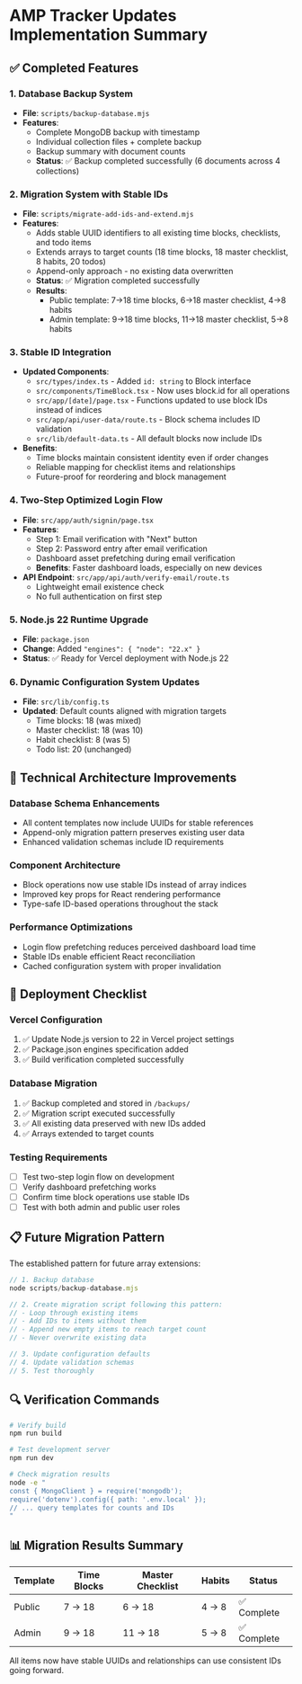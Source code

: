 # AMP Tracker Updates Implementation Summary

## ✅ Completed Features

### 1. Database Backup System

- **File**: `scripts/backup-database.mjs`
- **Features**:
  - Complete MongoDB backup with timestamp
  - Individual collection files + complete backup
  - Backup summary with document counts
  - **Status**: ✅ Backup completed successfully (6 documents across 4 collections)

### 2. Migration System with Stable IDs

- **File**: `scripts/migrate-add-ids-and-extend.mjs`
- **Features**:
  - Adds stable UUID identifiers to all existing time blocks, checklists, and todo items
  - Extends arrays to target counts (18 time blocks, 18 master checklist, 8 habits, 20 todos)
  - Append-only approach - no existing data overwritten
  - **Status**: ✅ Migration completed successfully
  - **Results**:
    - Public template: 7→18 time blocks, 6→18 master checklist, 4→8 habits
    - Admin template: 9→18 time blocks, 11→18 master checklist, 5→8 habits

### 3. Stable ID Integration

- **Updated Components**:
  - `src/types/index.ts` - Added `id: string` to Block interface
  - `src/components/TimeBlock.tsx` - Now uses block.id for all operations
  - `src/app/[date]/page.tsx` - Functions updated to use block IDs instead of indices
  - `src/app/api/user-data/route.ts` - Block schema includes ID validation
  - `src/lib/default-data.ts` - All default blocks now include IDs
- **Benefits**:
  - Time blocks maintain consistent identity even if order changes
  - Reliable mapping for checklist items and relationships
  - Future-proof for reordering and block management

### 4. Two-Step Optimized Login Flow

- **File**: `src/app/auth/signin/page.tsx`
- **Features**:
  - Step 1: Email verification with "Next" button
  - Step 2: Password entry after email verification
  - Dashboard asset prefetching during email verification
  - **Benefits**: Faster dashboard loads, especially on new devices
- **API Endpoint**: `src/app/api/auth/verify-email/route.ts`
  - Lightweight email existence check
  - No full authentication on first step

### 5. Node.js 22 Runtime Upgrade

- **File**: `package.json`
- **Change**: Added `"engines": { "node": "22.x" }`
- **Status**: ✅ Ready for Vercel deployment with Node.js 22

### 6. Dynamic Configuration System Updates

- **File**: `src/lib/config.ts`
- **Updated**: Default counts aligned with migration targets
  - Time blocks: 18 (was mixed)
  - Master checklist: 18 (was 10)
  - Habit checklist: 8 (was 5)
  - Todo list: 20 (unchanged)

## 🔧 Technical Architecture Improvements

### Database Schema Enhancements

- All content templates now include UUIDs for stable references
- Append-only migration pattern preserves existing user data
- Enhanced validation schemas include ID requirements

### Component Architecture

- Block operations now use stable IDs instead of array indices
- Improved key props for React rendering performance
- Type-safe ID-based operations throughout the stack

### Performance Optimizations

- Login flow prefetching reduces perceived dashboard load time
- Stable IDs enable efficient React reconciliation
- Cached configuration system with proper invalidation

## 🚀 Deployment Checklist

### Vercel Configuration

1. ✅ Update Node.js version to 22 in Vercel project settings
2. ✅ Package.json engines specification added
3. ✅ Build verification completed successfully

### Database Migration

1. ✅ Backup completed and stored in `/backups/`
2. ✅ Migration script executed successfully
3. ✅ All existing data preserved with new IDs added
4. ✅ Arrays extended to target counts

### Testing Requirements

- [ ] Test two-step login flow on development
- [ ] Verify dashboard prefetching works
- [ ] Confirm time block operations use stable IDs
- [ ] Test with both admin and public user roles

## 📋 Future Migration Pattern

The established pattern for future array extensions:

```javascript
// 1. Backup database
node scripts/backup-database.mjs

// 2. Create migration script following this pattern:
// - Loop through existing items
// - Add IDs to items without them
// - Append new empty items to reach target count
// - Never overwrite existing data

// 3. Update configuration defaults
// 4. Update validation schemas
// 5. Test thoroughly
```

## 🔍 Verification Commands

```bash
# Verify build
npm run build

# Test development server
npm run dev

# Check migration results
node -e "
const { MongoClient } = require('mongodb');
require('dotenv').config({ path: '.env.local' });
// ... query templates for counts and IDs
"
```

## 📊 Migration Results Summary

| Template | Time Blocks | Master Checklist | Habits | Status      |
| -------- | ----------- | ---------------- | ------ | ----------- |
| Public   | 7 → 18      | 6 → 18           | 4 → 8  | ✅ Complete |
| Admin    | 9 → 18      | 11 → 18          | 5 → 8  | ✅ Complete |

All items now have stable UUIDs and relationships can use consistent IDs going forward.
